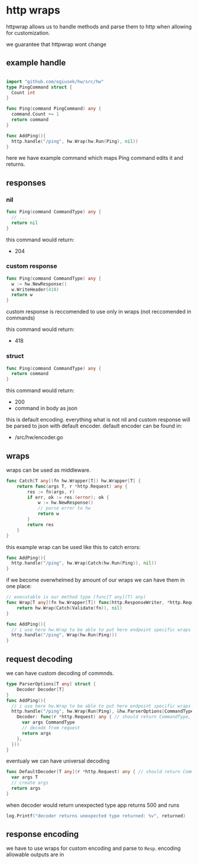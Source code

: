 # http wraps

httpwrap allows us to handle methods and parse them to http when allowing for customization.

we guarantee that httpwrap wont change

## example handle

```go

import "github.com/ogiusek/hw/src/hw"
type PingCommand struct {
  Count int
}

func Ping(command PingCommand) any {
  command.Count += 1
  return command
}

func AddPing(){
  http.handle("/ping", hw.Wrap(hw.Run(Ping), nil))
}
```

here we have example command which maps Ping command edits it and returns.

## responses

### nil
```go
func Ping(command CommandType) any {
  // ...
  return nil 
}
```

this command would return:
- 204

### custom response

```go
func Ping(command CommandType) any {
  w := hw.NewResponse()
  w.WriteHeader(418)
  return w
}
```
custom response is reccomended to use only in wraps (not reccomended in commands)


this command would return:
- 418

### struct
```go
func Ping(command CommandType) any {
  return command
}
```

this command would return:
- 200
- command in body as json

this is default encoding.
everything what is not nil and custom response will be parsed to json with default encoder.
default encoder can be found in:
- /src/hw/encoder.go

## wraps

wraps can be used as middleware.

```go
func Catch[T any](fn hw.Wrapper[T]) hw.Wrapper[T] {
	return func(args T, r *http.Request) any {
		res := fn(args, r)
		if err, ok := res.(error); ok {
			w := hw.NewResponse()
			// parse error to hw
			return w
		}
		return res
	}
}
```

this example wrap can be used like this to catch errors:

```go
func AddPing(){
  http.handle("/ping", hw.Wrap(Catch(hw.Run(Ping)), nil))
}
```

if we become overwhelmed by amount of our wraps we can have them in one place:

```go
// executable is our method type (func[T any](T) any)
func Wrap[T any](fn hw.Wrapper[T]) func(http.ResponseWriter, *http.Request) {
	return hw.Wrap(Catch(Validate(fn)), nil)
}

func AddPing(){
  // i use here hw.Wrap to be able to put here endpoint specific wraps (like authorization)
  http.handle("/ping", Wrap(hw.Run(Ping)))
}
```

## request decoding

we can have custom decoding of commnds.

```go
type ParserOptions[T any] struct {
	Decoder Decoder[T]
}
func AddPing(){
  // i use here hw.Wrap to be able to put here endpoint specific wraps (like authorization)
  http.handle("/ping", hw.Wrap(Run(Ping), &hw.ParserOptions[CommandType]{
    Decoder: func(r *http.Request) any { // should return CommandType, Resp or nil
      var args CommandType
      // decode from request
      return args
    },
  }))
}
```

eventualy we can have universal decoding

```go
func DefaultDecoder[T any](r *http.Request) any { // should return CommandType, Resp or nil
  var args T
  // create args
  return args
}
```

when decoder would return unexpected type app returns 500 and runs
```go
log.Printf("decoder returns unexpected type returned: %v", returned)
```

## response encoding

we have to use wraps for custom encoding and parse to `Resp`.
encoding allowable outputs are in 